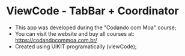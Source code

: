 # ViewCode - TabBar + Coordinator
- This app was developed during the "Codando com Moa" course;
- You can visit the website and buy all courses at: https://codandocommoa.com.br/
- Created using UIKIT programatically (viewCode);
